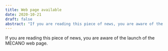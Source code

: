 ```yaml
---
title: Web page available
date: 2020-10-21
draft: false
abstract: "If you are reading this piece of news, you are aware of the launch of the MECANO web page."
---
```


If you are reading this piece of news, you are aware of the launch of the MECANO web page.

<!--more-->